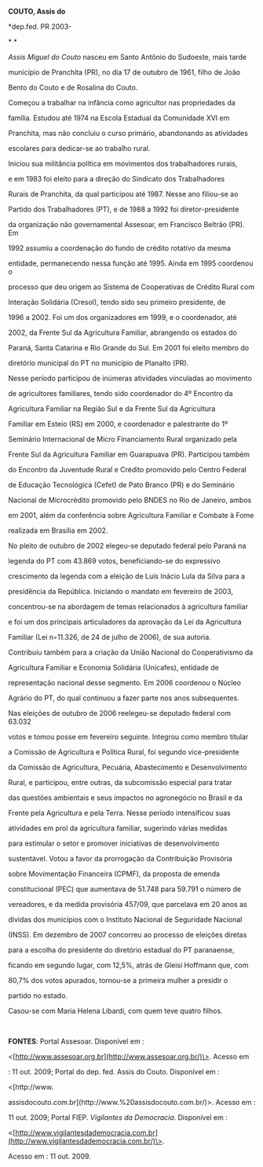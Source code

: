 **COUTO, Assis do**



\*dep.fed. PR 2003-



* *



*Assis Miguel do Couto* nasceu em Santo Antônio do Sudoeste, mais tarde

município de Pranchita (PR), no dia 17 de outubro de 1961, filho de João

Bento do Couto e de Rosalina do Couto.



Começou a trabalhar na infância como agricultor nas propriedades da

família. Estudou até 1974 na Escola Estadual da Comunidade XVI em

Pranchita, mas não concluiu o curso primário, abandonando as atividades

escolares para dedicar-se ao trabalho rural.



Iniciou sua militância política em movimentos dos trabalhadores rurais,

e em 1983 foi eleito para a direção do Sindicato dos Trabalhadores

Rurais de Pranchita, da qual participou até 1987. Nesse ano filiou-se ao

Partido dos Trabalhadores (PT), e de 1988 a 1992 foi diretor-presidente

da organização não governamental Assesoar, em Francisco Beltrão (PR). Em

1992 assumiu a coordenação do fundo de crédito rotativo da mesma

entidade, permanecendo nessa função até 1995. Ainda em 1995 coordenou o

processo que deu origem ao Sistema de Cooperativas de Crédito Rural com

Interação Solidária (Cresol), tendo sido seu primeiro presidente, de

1996 a 2002. Foi um dos organizadores em 1999, e o coordenador, até

2002, da Frente Sul da Agricultura Familiar, abrangendo os estados do

Paraná, Santa Catarina e Rio Grande do Sul. Em 2001 foi eleito membro do

diretório municipal do PT no município de Planalto (PR).



Nesse período participou de inúmeras atividades vinculadas ao movimento

de agricultores familiares, tendo sido coordenador do 4º Encontro da

Agricultura Familiar na Região Sul e da Frente Sul da Agricultura

Familiar em Esteio (RS) em 2000, e coordenador e palestrante do 1º

Seminário Internacional de Micro Financiamento Rural organizado pela

Frente Sul da Agricultura Familiar em Guarapuava (PR). Participou também

do Encontro da Juventude Rural e Crédito promovido pelo Centro Federal

de Educação Tecnológica (Cefet) de Pato Branco (PR) e do Seminário

Nacional de Microcrédito promovido pelo BNDES no Rio de Janeiro, ambos

em 2001, além da conferência sobre Agricultura Familiar e Combate à Fome

realizada em Brasília em 2002.



No pleito de outubro de 2002 elegeu-se deputado federal pelo Paraná na

legenda do PT com 43.869 votos, beneficiando-se do expressivo

crescimento da legenda com a eleição de Luís Inácio Lula da Silva para a

presidência da República. Iniciando o mandato em fevereiro de 2003,

concentrou-se na abordagem de temas relacionados à agricultura familiar

e foi um dos principais articuladores da aprovação da Lei da Agricultura

Familiar (Lei n◦11.326, de 24 de julho de 2006), de sua autoria.

Contribuiu também para a criação da União Nacional do Cooperativismo da

Agricultura Familiar e Economia Solidária (Unicafes), entidade de

representação nacional desse segmento. Em 2006 coordenou o Núcleo

Agrário do PT, do qual continuou a fazer parte nos anos subsequentes.



Nas eleições de outubro de 2006 reelegeu-se deputado federal com 63.032

votos e tomou posse em fevereiro seguinte. Integrou como membro titular

a Comissão de Agricultura e Política Rural, foi segundo vice-presidente

da Comissão de Agricultura, Pecuária, Abastecimento e Desenvolvimento

Rural, e participou, entre outras, da subcomissão especial para tratar

das questões ambientais e seus impactos no agronegócio no Brasil e da

Frente pela Agricultura e pela Terra. Nesse período intensificou suas

atividades em prol da agricultura familiar, sugerindo várias medidas

para estimular o setor e promover iniciativas de desenvolvimento

sustentável. Votou a favor da prorrogação da Contribuição Provisória

sobre Movimentação Financeira (CPMF), da proposta de emenda

constitucional (PEC) que aumentava de 51.748 para 59.791 o número de

vereadores, e da medida provisória 457/09, que parcelava em 20 anos as

dívidas dos municípios com o Instituto Nacional de Seguridade Nacional

(INSS). Em dezembro de 2007 concorreu ao processo de eleições diretas

para a escolha do presidente do diretório estadual do PT paranaense,

ficando em segundo lugar, com 12,5%, atrás de Gleisi Hoffmann que, com

80,7% dos votos apurados, tornou-se a primeira mulher a presidir o

partido no estado.



Casou-se com Maria Helena Libardi, com quem teve quatro filhos.



 



**FONTES**: Portal Assesoar. Disponível em :

\<[http://www.assesoar.org.br](http://www.assesoar.org.br/)\>. Acesso em

: 11 out. 2009; Portal do dep. fed. Assis do Couto. Disponível em :

\<[http://www.

assisdocouto.com.br](http://www.%20assisdocouto.com.br/)\>. Acesso em :

11 out. 2009; Portal FIEP. *Vigilantes da Democracia*. Disponível em :

\<[http://www.vigilantesdademocracia.com.br](http://www.vigilantesdademocracia.com.br/)\>.

Acesso em : 11 out. 2009.



 



 

